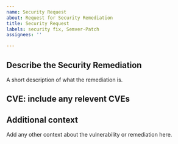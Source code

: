 ```yaml
---
name: Security Request
about: Request for Security Remediation
title: Security Request
labels: security fix, Semver-Patch
assignees: ''

---
```


##  Describe the Security Remediation
A short description of what the remediation is.

## CVE: include any relevent CVEs

## Additional context

Add any other context about the vulnerability or remediation here.
